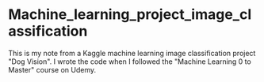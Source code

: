 # Machine_learning_project_image_classification
This is my note from a Kaggle machine learning image classification project "Dog Vision". I wrote the code when I followed the "Machine Learning 0 to Master" course on Udemy.
